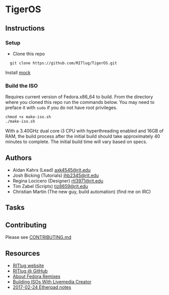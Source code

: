 TigerOS
====================

## Instructions
### Setup 
* Clone this repo
```  
  git clone https://github.com/RITlug/TigerOS.git
```
Install [mock](https://github.com/rpm-software-management/mock/wiki)

### Build the ISO
Requires current version of Fedora.x86\_64 to build.
From the directory where you cloned this repo run the commands below. You may need to preface it with `sudo` if you do not have root privileges.
```
chmod +x make-iso.sh
./make-iso.sh
```
With a 3.40GHz dual core i3 CPU with hyperthreading enabled and 16GB of RAM, the build process after the initial build should take approximately 40 minutes to complete. The initial build time will vary based on specs. 

## Authors

* Aidan Kahrs (Lead) <axk4545@rit.edu>
* Josh Bicking (Tutorials) <jhb2345@rit.edu>
* Regina Locicero (Designer) <rtl3971@rit.edu>
* Tim Zabel (Scripts) <tjz8659@rit.edu>
* Christian Martin (The new guy, build automation) (find me on IRC)


## Tasks

## Contributing
Please see [CONTRIBUTING.md](CONTRIBUTING.md)
## Resources

* [RITlug website](http://ritlug.com)
* [RITlug @ GitHub](https://github.com/RITlug)
* [About Fedora Remixes](https://fedoraproject.org/wiki/Remix)
* [Building ISOs With Livemedia Creator](https://fedoraproject.org/wiki/Livemedia-creator-_How_to_create_and_use_a_Live_CD)
* [2017-02-24 Etherpad notes](https://etherpad.gnome.org/p/rit-remix-discussion)
